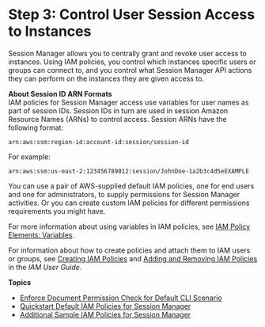 # Step 3: Control User Session Access to Instances<a name="session-manager-getting-started-restrict-access"></a>

Session Manager allows you to centrally grant and revoke user access to instances\. Using IAM policies, you control which instances specific users or groups can connect to, and you control what Session Manager API actions they can perform on the instances they are given access to\. 

**About Session ID ARN Formats**  
IAM policies for Session Manager access use variables for user names as part of session IDs\. Session IDs in turn are used in session Amazon Resource Names \(ARNs\) to control access\. Session ARNs have the following format:

```
arn:aws:ssm:region-id:account-id:session/session-id
```

For example:

```
arn:aws:ssm:us-east-2:123456789012:session/JohnDoe-1a2b3c4d5eEXAMPLE
```

You can use a pair of AWS\-supplied default IAM policies, one for end users and one for administrators, to supply permissions for Session Manager activities\. Or you can create custom IAM policies for different permissions requirements you might have\.

For more information about using variables in IAM policies, see [IAM Policy Elements: Variables](https://docs.aws.amazon.com/IAM/latest/UserGuide/reference_policies_variables.html)\. 

For information about how to create policies and attach them to IAM users or groups, see [Creating IAM Policies](https://docs.aws.amazon.com/IAM/latest/UserGuide/access_policies_create.html) and [Adding and Removing IAM Policies](https://docs.aws.amazon.com/IAM/latest/UserGuide/access_policies_manage-attach-detach.html) in the *IAM User Guide*\.

**Topics**
+ [Enforce Document Permission Check for Default CLI Scenario](getting-started-sessiondocumentaccesscheck.md)
+ [Quickstart Default IAM Policies for Session Manager](getting-started-restrict-access-quickstart.md)
+ [Additional Sample IAM Policies for Session Manager](getting-started-restrict-access-examples.md)